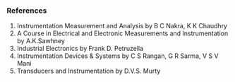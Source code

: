 ### References
1. Instrumentation Measurement and Analysis by B C Nakra, K K Chaudhry
2. A Course in Electrical and Electronic Measurements and Instrumentation by A.K.Sawhney
3. Industrial Electronics by Frank D. Petruzella
4. Instrumentation Devices & Systems by C S Rangan, G R Sarma, V S V Mani
5. Transducers and Instrumentation by D.V.S. Murty

